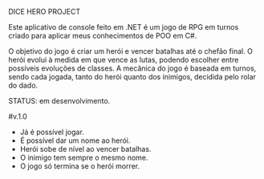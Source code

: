 DICE HERO PROJECT

Este aplicativo de console feito em .NET é um jogo de RPG em turnos criado para 
aplicar meus conhecimentos de POO em C#.

O objetivo do jogo é criar um herói e vencer batalhas até o chefão final.
O herói evolui à medida em que vence as lutas, podendo escolher entre possíveis
evoluções de classes.
A mecânica do jogo é baseada em turnos, sendo cada jogada, tanto do herói quanto
dos inimigos, decidida pelo rolar do dado.

STATUS: em desenvolvimento.

#v.1.0
- Já é possível jogar.
- É possível dar um nome ao herói.
- Herói sobe de nível ao vencer batalhas.
- O inimigo tem sempre o mesmo nome.
- O jogo só termina se o herói morrer.

